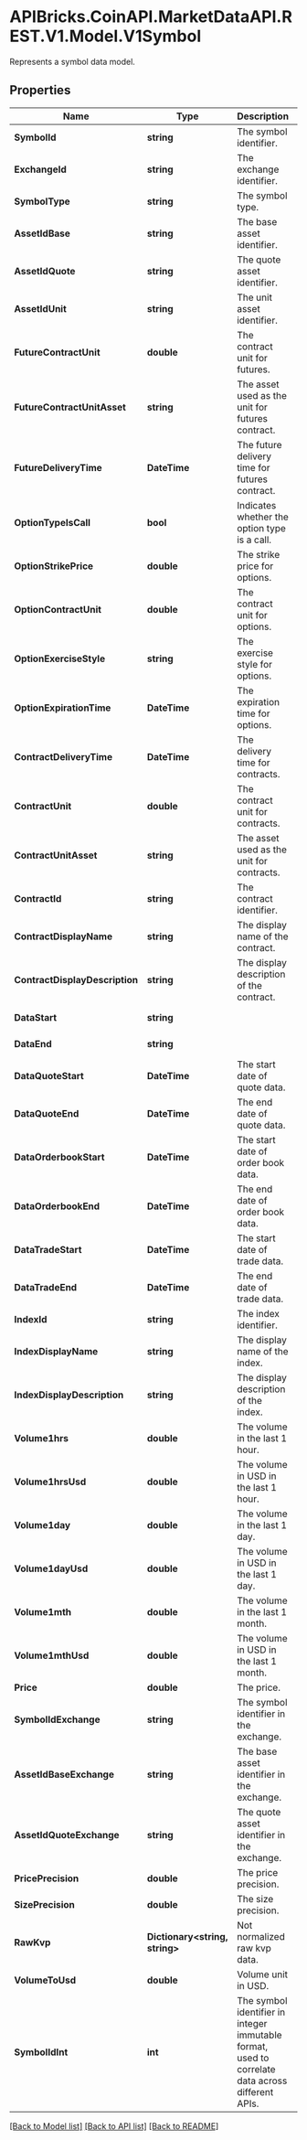 # APIBricks.CoinAPI.MarketDataAPI.REST.V1.Model.V1Symbol
Represents a symbol data model.

## Properties

Name | Type | Description | Notes
------------ | ------------- | ------------- | -------------
**SymbolId** | **string** | The symbol identifier. | [optional] 
**ExchangeId** | **string** | The exchange identifier. | [optional] 
**SymbolType** | **string** | The symbol type. | [optional] 
**AssetIdBase** | **string** | The base asset identifier. | [optional] 
**AssetIdQuote** | **string** | The quote asset identifier. | [optional] 
**AssetIdUnit** | **string** | The unit asset identifier. | [optional] 
**FutureContractUnit** | **double** | The contract unit for futures. | [optional] 
**FutureContractUnitAsset** | **string** | The asset used as the unit for futures contract. | [optional] 
**FutureDeliveryTime** | **DateTime** | The future delivery time for futures contract. | [optional] 
**OptionTypeIsCall** | **bool** | Indicates whether the option type is a call. | [optional] 
**OptionStrikePrice** | **double** | The strike price for options. | [optional] 
**OptionContractUnit** | **double** | The contract unit for options. | [optional] 
**OptionExerciseStyle** | **string** | The exercise style for options. | [optional] 
**OptionExpirationTime** | **DateTime** | The expiration time for options. | [optional] 
**ContractDeliveryTime** | **DateTime** | The delivery time for contracts. | [optional] 
**ContractUnit** | **double** | The contract unit for contracts. | [optional] 
**ContractUnitAsset** | **string** | The asset used as the unit for contracts. | [optional] 
**ContractId** | **string** | The contract identifier. | [optional] 
**ContractDisplayName** | **string** | The display name of the contract. | [optional] 
**ContractDisplayDescription** | **string** | The display description of the contract. | [optional] 
**DataStart** | **string** |  | [optional] [readonly] 
**DataEnd** | **string** |  | [optional] [readonly] 
**DataQuoteStart** | **DateTime** | The start date of quote data. | [optional] 
**DataQuoteEnd** | **DateTime** | The end date of quote data. | [optional] 
**DataOrderbookStart** | **DateTime** | The start date of order book data. | [optional] 
**DataOrderbookEnd** | **DateTime** | The end date of order book data. | [optional] 
**DataTradeStart** | **DateTime** | The start date of trade data. | [optional] 
**DataTradeEnd** | **DateTime** | The end date of trade data. | [optional] 
**IndexId** | **string** | The index identifier. | [optional] 
**IndexDisplayName** | **string** | The display name of the index. | [optional] 
**IndexDisplayDescription** | **string** | The display description of the index. | [optional] 
**Volume1hrs** | **double** | The volume in the last 1 hour. | [optional] 
**Volume1hrsUsd** | **double** | The volume in USD in the last 1 hour. | [optional] 
**Volume1day** | **double** | The volume in the last 1 day. | [optional] 
**Volume1dayUsd** | **double** | The volume in USD in the last 1 day. | [optional] 
**Volume1mth** | **double** | The volume in the last 1 month. | [optional] 
**Volume1mthUsd** | **double** | The volume in USD in the last 1 month. | [optional] 
**Price** | **double** | The price. | [optional] 
**SymbolIdExchange** | **string** | The symbol identifier in the exchange. | [optional] 
**AssetIdBaseExchange** | **string** | The base asset identifier in the exchange. | [optional] 
**AssetIdQuoteExchange** | **string** | The quote asset identifier in the exchange. | [optional] 
**PricePrecision** | **double** | The price precision. | [optional] 
**SizePrecision** | **double** | The size precision. | [optional] 
**RawKvp** | **Dictionary&lt;string, string&gt;** | Not normalized raw kvp data. | [optional] 
**VolumeToUsd** | **double** | Volume unit in USD. | [optional] 
**SymbolIdInt** | **int** | The symbol identifier in integer immutable format, used to correlate data across different APIs. | [optional] [readonly] 

[[Back to Model list]](../../README.md#documentation-for-models) [[Back to API list]](../../README.md#documentation-for-api-endpoints) [[Back to README]](../../README.md)

